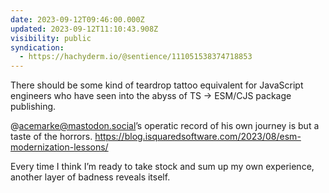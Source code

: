 ```yaml
---
date: 2023-09-12T09:46:00.000Z
updated: 2023-09-12T11:10:43.908Z
visibility: public
syndication:
  - https://hachyderm.io/@sentience/111051538374718853
---
```


There should be some kind of teardrop tattoo equivalent for JavaScript engineers who have seen into the abyss of TS → ESM/CJS package publishing.

@acemarke@mastodon.social’s operatic record of his own journey is but a taste of the horrors. https://blog.isquaredsoftware.com/2023/08/esm-modernization-lessons/

Every time I think I’m ready to take stock and sum up my own experience, another layer of badness reveals itself.
